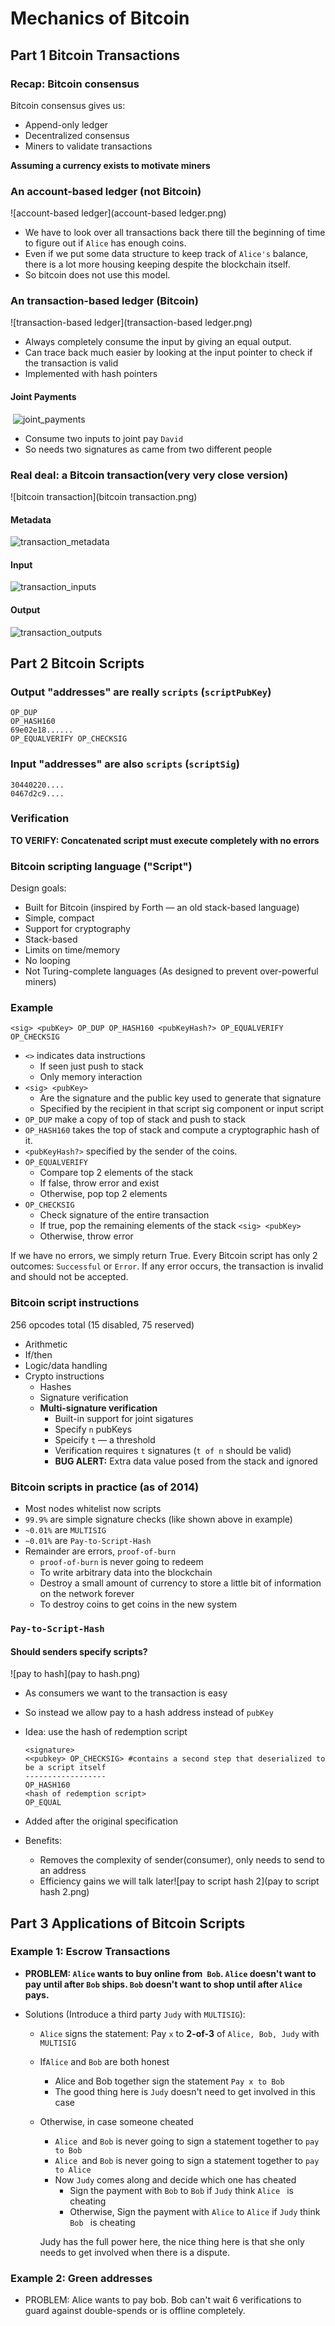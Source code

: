 # Mechanics of Bitcoin

## Part 1 Bitcoin Transactions

### Recap: Bitcoin consensus

Bitcoin consensus gives us:

- Append-only ledger
- Decentralized consensus
- Miners to validate transactions

**Assuming a currency exists to motivate miners**

### An account-based ledger (not Bitcoin)

![account-based ledger](account-based ledger.png)

- We have to look over all transactions back there till the beginning of time to figure out if `Alice` has enough coins.
- Even if we put some data structure to keep track of `Alice's` balance, there is a lot more housing keeping despite the blockchain itself.
- So bitcoin does not use this model.

### An transaction-based ledger (Bitcoin)

![transaction-based ledger](transaction-based ledger.png)

- Always completely consume the input by giving an equal output.
- Can trace back much easier by looking at the input pointer to check if the transaction is valid
- Implemented with hash pointers

#### Joint Payments

​	![joint_payments](joint_payments.png)

- Consume two inputs to joint pay `David`
- So needs two signatures as came from two different people

### Real deal: a Bitcoin transaction(very very close version)

![bitcoin transaction](bitcoin transaction.png)

#### Metadata

![transaction_metadata](transaction_metadata.png)

#### Input

![transaction_inputs](transaction_inputs.png)

#### Output

![transaction_outputs](transaction_outputs.png)

## Part 2 Bitcoin Scripts

### Output "addresses" are really `scripts` (`scriptPubKey`)

```
OP_DUP
OP_HASH160
69e02e18......
OP_EQUALVERIFY OP_CHECKSIG
```

### Input "addresses" are also `scripts` (`scriptSig`)

```
30440220....
0467d2c9....
```

### Verification

**TO VERIFY: Concatenated script must execute completely with no errors**

### Bitcoin scripting language ("Script")

Design goals:

- Built for Bitcoin (inspired by Forth — an old stack-based language)
- Simple, compact
- Support for cryptography
- Stack-based
- Limits on time/memory
- No looping
- Not Turing-complete languages (As designed to prevent over-powerful miners)

### Example

`<sig> <pubKey> OP_DUP OP_HASH160 <pubKeyHash?> OP_EQUALVERIFY OP_CHECKSIG`

- `<>` indicates data instructions
  - If seen just push to stack
  - Only memory interaction
- `<sig> <pubKey>`
  - Are the signature and the public key used to generate that signature
  - Specified by the recipient in that script sig component or input script
- `OP_DUP` make a copy of top of stack and push to stack
- `OP_HASH160` takes the top of stack and compute a cryptographic hash of it.
- `<pubKeyHash?>` specified by the sender of the coins.
- `OP_EQUALVERIFY`
  - Compare top 2 elements of the stack
  - If false, throw error and exist
  - Otherwise, pop top 2 elements
- `OP_CHECKSIG`
  - Check signature of the entire transaction
  - If true, pop the remaining elements of the stack `<sig> <pubKey>`
  - Otherwise, throw error

If we have no errors, we simply return True. Every Bitcoin script has only 2 outcomes: `Successful` or `Error`. If any error occurs, the transaction is invalid and should not be accepted.

### Bitcoin script instructions

256 opcodes total (15 disabled, 75 reserved)

- Arithmetic
- If/then
- Logic/data handling
- Crypto instructions
  - Hashes
  - Signature verification
  - **Multi-signature verification**
    - Built-in support for joint sigatures
    - Specify `n` pubKeys
    - Speicify `t` — a threshold 
    - Verification requires `t` signatures (`t of n` should be valid)
    - **BUG ALERT:** Extra data value posed from the stack and ignored

### Bitcoin scripts in practice (as of 2014)

- Most nodes whitelist now scripts
- `99.9%` are simple signature checks (like shown above in example)
- `~0.01%` are `MULTISIG`
- `~0.01%` are `Pay-to-Script-Hash`
- Remainder are errors, `proof-of-burn`
  - `proof-of-burn` is never going to redeem
  - To write arbitrary data into the blockchain
  - Destroy a small amount of currency to store a little bit of information on the network forever
  - To destroy coins to get coins in the new system

### `Pay-to-Script-Hash`

#### Should senders specify scripts?

![pay to hash](pay to hash.png)

- As consumers we want to the transaction is easy

- So instead we allow pay to a hash address instead of `pubKey`

- Idea: use the hash of redemption script

  ```
  <signature>
  <<pubkey> OP_CHECKSIG> #contains a second step that deserialized to be a script itself
  ------------------
  OP_HASH160
  <hash of redemption script>
  OP_EQUAL
  ```

- Added after the original specification

- Benefits:

  - Removes the complexity of sender(consumer), only needs to send to an address
  - Efficiency gains we will talk later![pay to script hash 2](pay to script hash 2.png)

## Part 3 Applications of Bitcoin Scripts

### Example 1: Escrow Transactions

- **PROBLEM: `Alice` wants to buy online from` Bob`. `Alice` doesn't want to pay until after `Bob` ships. `Bob` doesn't want to shop until after `Alice  `pays.**

- Solutions (Introduce a third party `Judy` with `MULTISIG`):

  - `Alice` signs the statement: Pay `x` to **2-of-3** of `Alice, Bob, Judy` with `MULTISIG`

  - If`Alice` and `Bob` are both honest

    - Alice and Bob together sign the statement `Pay x to Bob`
    - The good thing here is `Judy` doesn't need to get involved in this case

  - Otherwise, in case someone cheated

    - `Alice `and `Bob` is never going to sign a statement together to `pay to Bob`
    - `Alice `and `Bob` is never going to sign a statement together to `pay to Alice`
    - Now `Judy` comes along and decide which one has cheated
      - Sign the payment with `Bob` to `Bob` if `Judy` think `Alice ` is cheating
      - Otherwise, Sign the payment with `Alice` to `Alice` if `Judy` think `Bob ` is cheating

    Judy has the full power here, the nice thing here is that she only needs to get involved when there is a dispute.

### Example 2: Green addresses

- PROBLEM: Alice wants to pay bob. Bob can't wait 6 verifications to guard against double-spends or is offline completely. 